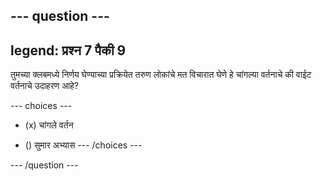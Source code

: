--- question ---
---
legend: प्रश्न 7 पैकी 9
---

तुमच्या क्लबमध्ये निर्णय घेण्याच्या प्रक्रियेत तरुण लोकांचे मत विचारात घेणे हे चांगल्या वर्तनाचे की वाईट वर्तनाचे उदाहरण आहे?

--- choices ---
- (x) चांगले वर्तन

- () सुमार अभ्यास
--- /choices ---

--- /question ---
